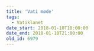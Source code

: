 ```yaml
---
title: 'Vati møde'
tags:
  - Vatiklanet
date_start: 2018-01-10T18:00:00
date_end: 2018-01-10T21:00:00
old_id: 6979
---
```

